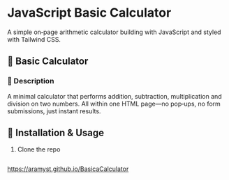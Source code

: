 # JavaScript Basic Calculator

A simple on‑page arithmetic calculator building with JavaScript and styled with Tailwind CSS.


## 🧮 Basic Calculator

### 📝 Description
A minimal calculator that performs addition, subtraction, multiplication and division on two numbers. All within one HTML page—no pop‑ups, no form submissions, just instant results.


## 🚀 Installation & Usage

1. Clone the repo  
   ```bash
  https://aramyst.github.io/BasicaCalculator
